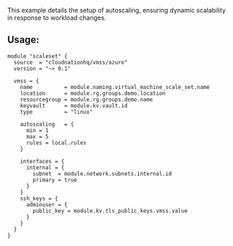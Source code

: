 This example details the setup of autoscaling, ensuring dynamic scalability in response to workload changes.

## Usage:

```hcl
module "scaleset" {
  source  = "cloudnationhq/vmss/azure"
  version = "~> 0.1"

  vmss = {
    name          = module.naming.virtual_machine_scale_set.name
    location      = module.rg.groups.demo.location
    resourcegroup = module.rg.groups.demo.name
    keyvault      = module.kv.vault.id
    type          = "linux"

    autoscaling   = {
      min = 1
      max = 5
      rules = local.rules
    }

    interfaces = {
      internal = {
        subnet  = module.network.subnets.internal.id
        primary = true
      }
    }
    ssh_keys = {
      adminuser = {
        public_key = module.kv.tls_public_keys.vmss.value
      }
    }
  }
}
```
